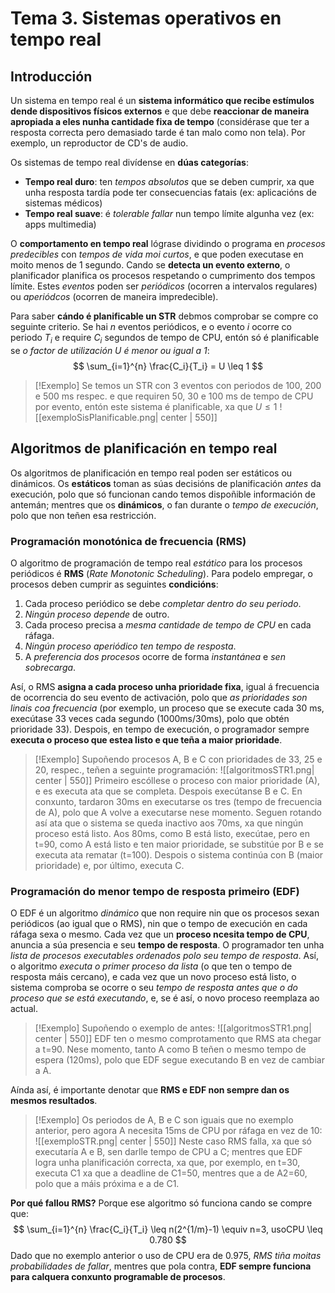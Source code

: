 # Tema 3. Sistemas operativos en tempo real
## Introducción
Un sistema en tempo real é un **sistema informático que recibe estímulos dende dispositivos físicos externos** e que debe **reaccionar de maneira apropiada a eles nunha cantidade fixa de tempo** (considérase que ter a resposta correcta pero demasiado tarde é tan malo como non tela).
Por exemplo, un reproductor de CD's de audio.

Os sistemas de tempo real divídense en **dúas categorías**:
+ **Tempo real duro**: ten _tempos absolutos_ que se deben cumprir, xa que unha resposta tardía pode ter consecuencias fatais (ex: aplicacións de sistemas médicos)
+ **Tempo real suave**: é _tolerable fallar_ nun tempo límite algunha vez (ex: apps multimedia)

O **comportamento en tempo real** lógrase dividindo o programa en _procesos predecibles_ con _tempos de vida moi curtos_, e que poden executase en moito menos de 1 segundo. Cando se **detecta un evento externo**, o planificador planifica os procesos respetando o cumprimento dos tempos límite. Estes _eventos_ poden ser _periódicos_ (ocorren a intervalos regulares) ou _aperiódcos_ (ocorren de maneira impredecible).

Para saber **cándo é planificable un STR** debmos comprobar se compre co seguinte criterio.
Se hai $n$ eventos periódicos, e o evento $i$ ocorre co periodo $T_i$ e require $C_i$ segundos de tempo de CPU, entón só é planificable se _o factor de utilización $U$ é menor ou igual a 1_:
$$
\sum_{i=1}^{n} \frac{C_i}{T_i} = U \leq 1
$$
> [!Exemplo]
> Se temos un STR con 3 eventos con periodos de 100, 200 e 500 ms respec. e que requiren 50, 30 e 100 ms de tempo de CPU por evento, entón este sistema é planificable, xa que $U \leq 1$
> ![[exemploSisPlanificable.png| center | 550]]

<div style="page-break-after: always;"></div>

## Algoritmos de planificación en tempo real
Os algoritmos de planificación en tempo real poden ser estáticos ou dinámicos. Os **estáticos** toman as súas decisións de planificación _antes_ da execución, polo que só funcionan cando temos dispoñible información de antemán; mentres que os **dinámicos**, o fan durante o _tempo de execución_, polo que non teñen esa restricción.
### Programación monotónica de frecuencia (RMS)
O algoritmo de programación de tempo real _estático_ para los procesos periódicos é **RMS** (_Rate Monotonic Scheduling_). Para podelo empregar, o procesos deben cumprir as seguintes **condicións**:
1. Cada proceso periódico se debe _completar dentro do seu periodo_.
2. _Ningún proceso depende_ de outro.
3. Cada proceso precisa a _mesma cantidade de tempo de CPU_ en cada ráfaga.
4. _Ningún proceso aperiódico ten tempo de resposta_.
5. A _preferencia dos procesos_ ocorre de forma _instantánea_ e _sen sobrecarga_.

Así, o RMS **asigna a cada proceso unha prioridade fixa**, igual á frecuencia de ocorrencia do seu evento de activación, polo que _as prioridades son linais coa frecuencia_ (por exemplo, un proceso que se execute cada 30 ms, execútase 33 veces cada segundo (1000ms/30ms), polo que obtén prioridade 33). Despois, en tempo de execución, o programador sempre **executa o proceso que estea listo e que teña a maior prioridade**.

> [!Exemplo]
> Supoñendo procesos A, B e C con prioridades de 33, 25 e 20, respec., teñen a seguinte programación:
> ![[algoritmosSTR1.png| center | 550]]
> Primeiro escóllese o proceso con maior prioridade (A), e es executa ata que se completa. Despois execútanse B e C. En conxunto, tardaron 30ms en executarse os tres (tempo de frecuencia de A), polo que A volve a executarse nese momento. Seguen rotando así ata que o sistema se queda inactivo aos 70ms, xa que ningún proceso está listo. Aos 80ms, como B está listo, execútae, pero en t=90, como A está listo e ten maior prioridade, se substitúe por B e se executa ata rematar (t=100). Despois o sistema continúa con B (maior prioridade) e, por último, executa C.

### Programación do menor tempo de resposta primeiro (EDF)
O EDF é un algoritmo _dinámico_ que non require nin que os procesos sexan periódicos (ao igual que o RMS), nin que o tempo de execución en cada ráfaga sexa o mesmo. 
Cada vez que un **proceso ncesita tempo de CPU**, anuncia a súa presencia e seu **tempo de resposta**. O programador ten unha _lista de procesos executables ordenados polo seu tempo de resposta_. Así, o algoritmo _executa o primer proceso da lista_ (o que ten o tempo de resposta máis cercano), e cada vez que un novo proceso está listo, o sistema comproba se ocorre o seu _tempo de resposta antes que o do proceso que se está executando_, e, se é así, o novo proceso reemplaza ao actual.
> [!Exemplo]
> Supoñendo o exemplo de antes:
> ![[algoritmosSTR1.png| center | 550]]
> EDF ten o mesmo comprotamento que RMS ata chegar a t=90. Nese momento, tanto A como B teñen o mesmo tempo de espera (120ms), polo que EDF segue executando B en vez de cambiar a A.

<div style="page-break-after: always;"></div>

Aínda así, é importante denotar que **RMS e EDF non sempre dan os mesmos resultados**.
> [!Exemplo]
> Os periodos de A, B e C son iguais que no exemplo anterior, pero agora A necesita 15ms de CPU por ráfaga en vez de 10:
> ![[exemploSTR.png| center | 550]]
> Neste caso RMS falla, xa que só executaría A e B, sen darlle tempo de CPU a C; mentres que EDF logra unha planificación correcta, xa que, por exemplo, en t=30, executa C1 xa que a deadline de C1=50, mentres que a de A2=60, polo que a máis próxima e a de C1.

**Por qué fallou RMS?** Porque ese algoritmo só funciona cando se compre que:
$$
\sum_{i=1}^{n} \frac{C_i}{T_i} \leq n(2^{1/m}-1) \equiv n=3,   usoCPU \leq 0.780
$$
Dado que no exemplo anterior o uso de CPU era de 0.975, _RMS tiña moitas probabilidades de fallar_, mentres que pola contra, **EDF sempre funciona para calquera conxunto programable de procesos**.

